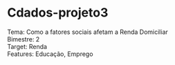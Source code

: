 # Cdados-projeto3<br>
Tema: Como a fatores sociais afetam a Renda Domiciliar<br>
Bimestre: 2 <br>
Target: Renda <br>
Features: Educação, Emprego <br>
#

